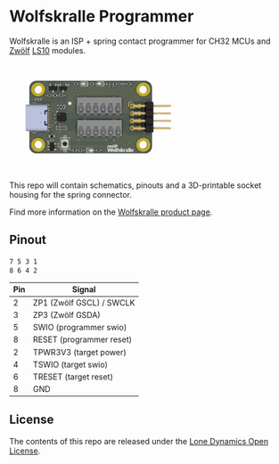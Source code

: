 # Wolfskralle Programmer

Wolfskralle is an ISP + spring contact programmer for CH32 MCUs and [Zwölf](https://github.com/machdyne/zwolf) [LS10](https://machdyne.com/product/zwolf-ls10/) modules.

![Wolfskralle](https://github.com/machdyne/wolfskralle/blob/38c62a5283cb2000488aab3b664369fcaf6a570f/wolfskralle.png)

This repo will contain schematics, pinouts and a 3D-printable socket housing for the spring connector.

Find more information on the [Wolfskralle product page](https://machdyne.com/product/wolfskralle-programmer/).

## Pinout

```
7 5 3 1
8 6 4 2
```

| Pin | Signal |
| --- | ------ |
| 2 | ZP1 (Zwölf GSCL) / SWCLK | 
| 3 | ZP3 (Zwölf GSDA) | 
| 5 | SWIO (programmer swio) | 
| 8 | RESET (programmer reset) | 
| 2 | TPWR3V3 (target power) | 
| 4 | TSWIO (target swio) | 
| 6 | TRESET (target reset) | 
| 8 | GND | 

## License

The contents of this repo are released under the [Lone Dynamics Open License](LICENSE.md).
